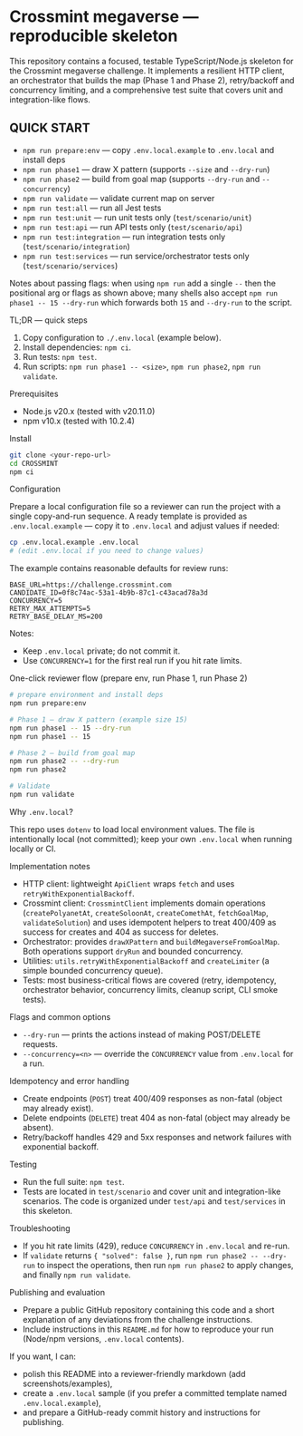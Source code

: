 # Crossmint megaverse — reproducible skeleton

This repository contains a focused, testable TypeScript/Node.js skeleton for the Crossmint
megaverse challenge. It implements a resilient HTTP client, an orchestrator that builds the
map (Phase 1 and Phase 2), retry/backoff and concurrency limiting, and a comprehensive test
suite that covers unit and integration-like flows.

## QUICK START

- `npm run prepare:env` — copy `.env.local.example` to `.env.local` and install deps
- `npm run phase1` — draw X pattern (supports `--size` and `--dry-run`)
- `npm run phase2` — build from goal map (supports `--dry-run` and `--concurrency`)
- `npm run validate` — validate current map on server
- `npm run test:all` — run all Jest tests
- `npm run test:unit` — run unit tests only (`test/scenario/unit`)
- `npm run test:api` — run API tests only (`test/scenario/api`)
- `npm run test:integration` — run integration tests only (`test/scenario/integration`)
- `npm run test:services` — run service/orchestrator tests only (`test/scenario/services`)

Notes about passing flags: when using `npm run` add a single `--` then the positional arg or flags
as shown above; many shells also accept `npm run phase1 -- 15 --dry-run` which forwards both
`15` and `--dry-run` to the script.

TL;DR — quick steps

1. Copy configuration to `./.env.local` (example below).
2. Install dependencies: `npm ci`.
3. Run tests: `npm test`.
4. Run scripts: `npm run phase1 -- <size>`, `npm run phase2`, `npm run validate`.

Prerequisites

- Node.js v20.x (tested with v20.11.0)
- npm v10.x (tested with 10.2.4)

Install

```bash
git clone <your-repo-url>
cd CROSSMINT
npm ci
```

Configuration

Prepare a local configuration file so a reviewer can run the project with a
single copy-and-run sequence. A ready template is provided as
`.env.local.example` — copy it to `.env.local` and adjust values if needed:

```bash
cp .env.local.example .env.local
# (edit .env.local if you need to change values)
```

The example contains reasonable defaults for review runs:

```
BASE_URL=https://challenge.crossmint.com
CANDIDATE_ID=0f8c74ac-53a1-4b9b-87c1-c43acad78a3d
CONCURRENCY=5
RETRY_MAX_ATTEMPTS=5
RETRY_BASE_DELAY_MS=200
```

Notes:

- Keep `.env.local` private; do not commit it.
- Use `CONCURRENCY=1` for the first real run if you hit rate limits.

One-click reviewer flow (prepare env, run Phase 1, run Phase 2)

```bash
# prepare environment and install deps
npm run prepare:env

# Phase 1 — draw X pattern (example size 15)
npm run phase1 -- 15 --dry-run
npm run phase1 -- 15

# Phase 2 — build from goal map
npm run phase2 -- --dry-run
npm run phase2

# Validate
npm run validate
```

Why `.env.local`?

This repo uses `dotenv` to load local environment values. The file is intentionally local (not
committed); keep your own `.env.local` when running locally or CI.

Implementation notes

- HTTP client: lightweight `ApiClient` wraps `fetch` and uses `retryWithExponentialBackoff`.
- Crossmint client: `CrossmintClient` implements domain operations (`createPolyanetAt`, `createSoloonAt`, `createComethAt`, `fetchGoalMap`, `validateSolution`) and uses idempotent helpers to treat 400/409 as success for creates and 404 as success for deletes.
- Orchestrator: provides `drawXPattern` and `buildMegaverseFromGoalMap`. Both operations support `dryRun` and bounded concurrency.
- Utilities: `utils.retryWithExponentialBackoff` and `createLimiter` (a simple bounded concurrency queue).
- Tests: most business-critical flows are covered (retry, idempotency, orchestrator behavior, concurrency limits, cleanup script, CLI smoke tests).

Flags and common options

- `--dry-run` — prints the actions instead of making POST/DELETE requests.
- `--concurrency=<n>` — override the `CONCURRENCY` value from `.env.local` for a run.

Idempotency and error handling

- Create endpoints (`POST`) treat 400/409 responses as non-fatal (object may already exist).
- Delete endpoints (`DELETE`) treat 404 as non-fatal (object may already be absent).
- Retry/backoff handles 429 and 5xx responses and network failures with exponential backoff.

Testing

- Run the full suite: `npm test`.
- Tests are located in `test/scenario` and cover unit and integration-like scenarios. The code is organized under `test/api` and `test/services` in this skeleton.

Troubleshooting

- If you hit rate limits (429), reduce `CONCURRENCY` in `.env.local` and re-run.
- If `validate` returns `{ "solved": false }`, run `npm run phase2 -- --dry-run` to inspect the operations, then run `npm run phase2` to apply changes, and finally `npm run validate`.

Publishing and evaluation

- Prepare a public GitHub repository containing this code and a short explanation of any deviations from the challenge instructions.
- Include instructions in this `README.md` for how to reproduce your run (Node/npm versions, `.env.local` contents).

If you want, I can:

- polish this README into a reviewer-friendly markdown (add screenshots/examples),
- create a `.env.local` sample (if you prefer a committed template named `.env.local.example`),
- and prepare a GitHub-ready commit history and instructions for publishing.

